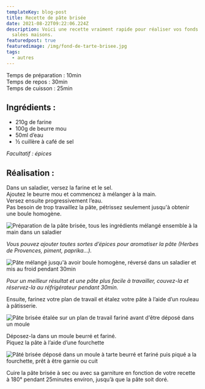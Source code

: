 ```yaml
---
templateKey: blog-post
title: Recette de pâte brisée
date: 2021-08-22T09:22:06.224Z
description: Voici une recette vraiment rapide pour réaliser vos fonds de tartes
  salées maisons.
featuredpost: true
featuredimage: /img/fond-de-tarte-brisee.jpg
tags:
  - autres
---
```

Temps de préparation : 10min\
Temps de repos : 30min\
Temps de cuisson : 25min

## Ingrédients :

* 210g de farine
* 100g de beurre mou
* 50ml d’eau
* ½ cuillère à café de sel

*Facultatif : épices*

## Réalisation :

Dans un saladier, versez la farine et le sel.\
Ajoutez le beurre mou et commencez à mélanger à la main.\
Versez ensuite progressivement l’eau.\
Pas besoin de trop travaillez la pâte, pétrissez seulement jusqu'à obtenir une boule homogène.

![Préparation de la pâte brisée, tous les ingrédients mélangé ensemble à la main dans un saladier](/img/prepa-pate-brise-2.jpg "Préparation de la pâte brisée")

*Vous pouvez ajouter toutes sortes d’épices pour aromatiser la pâte (Herbes de Provences, piment, paprika…).* 

![Pâte mélangé jusqu'à avoir boule homogène, réversé dans un saladier et mis au froid pendant 30min](/img/boule-pate-brise.jpg "Pâte homogène")

*Pour un meilleur résultat et une pâte plus facile à travailler, couvez-la et réservez-la au réfrigérateur pendant 30min.*

Ensuite, farinez votre plan de travail et étalez votre pâte à l’aide d’un rouleau à pâtisserie.

![Pâte brisée étalée sur un plan de travail fariné avant d'être déposé dans un moule ](/img/pate-brise-etale.jpg "Pâte brisée étalée")

Déposez-la dans un moule beurré et fariné.\
Piquez la pâte à l’aide d’une fourchette 

![Pâté brisée déposé dans un moule à tarte beurré et fariné puis piqué a la fourchette, prêt à être garnie ou cuit](/img/fond-de-tarte-brisee.jpg "Pâté brisée avant cuisson ")

Cuire la pâte brisée à sec ou avec sa garniture en fonction de votre recette à 180° pendant 25minutes environ, jusqu’à que la pâte soit doré.